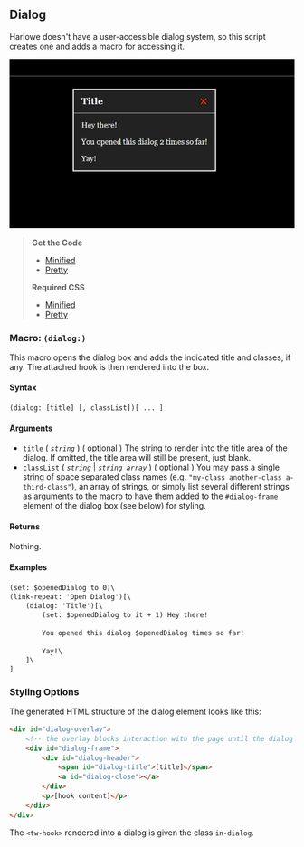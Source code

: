 ## Dialog

Harlowe doesn't have a user-accessible dialog system, so this script creates one and adds a macro for accessing it.

![Dialog example](dialog.jpg)

> **Get the Code**
>
> - [Minified](https://github.com/ChapelR/harlowe-macro-api/blob/master/examples/minified/dialog.min.js) 
> - [Pretty](https://github.com/ChapelR/harlowe-macro-api/blob/master/examples/dialog.js)
>
> **Required CSS**
>
> - [Minified](https://github.com/ChapelR/harlowe-macro-api/blob/master/examples/minified/dialog.min.css) 
> - [Pretty](https://github.com/ChapelR/harlowe-macro-api/blob/master/examples/dialog.css)

### Macro: `(dialog:)`

This macro opens the dialog box and adds the indicated title and classes, if any. The attached hook is then rendered into the box.

#### Syntax

```
(dialog: [title] [, classList])[ ... ]
```

#### Arguments

- `title` ( *`string`* ) ( optional ) The string to render into the title area of the dialog. If omitted, the title area will still be present, just blank.
- `classList` ( *`string`* | *`string array`* ) ( optional ) You may pass a single string of space separated class names (e.g. `"my-class another-class a-third-class"`), an array of strings, or simply list several different strings as arguments to the macro to have them added to the `#dialog-frame` element of the dialog box (see below) for styling.

#### Returns

Nothing.

#### Examples

```
(set: $openedDialog to 0)\
(link-repeat: 'Open Dialog')[\
    (dialog: 'Title')[\
        (set: $openedDialog to it + 1) Hey there!
    
        You opened this dialog $openedDialog times so far!

        Yay!\
    ]\
]
```

### Styling Options

The generated HTML structure of the dialog element looks like this:

```html
<div id="dialog-overlay"> 
    <!-- the overlay blocks interaction with the page until the dialog is dismissed -->
	<div id="dialog-frame">
        <div id="dialog-header">
            <span id="dialog-title">[title]</span>
            <a id="dialog-close"></a>
        </div>
        <p>[hook content]</p>
    </div>
</div>
```

The `<tw-hook>` rendered into a dialog is given the class `in-dialog`.
